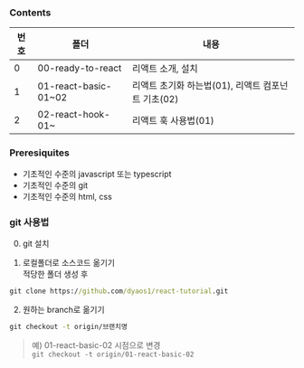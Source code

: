 ### Contents

| 번호 | 폴더 | 내용 |
|---|---|---|
| 0 | 00-ready-to-react | 리액트 소개, 설치 |
| 1 | 01-react-basic-01~02 | 리액트 초기화 하는법(01), 리액트 컴포넌트 기초(02) |
| 2 | 02-react-hook-01~ | 리액트 훅 사용법(01) |

### Preresiquites
- 기초적인 수준의 javascript 또는 typescript
- 기초적인 수준의 git
- 기초적인 수준의 html, css

### git 사용법

0. git 설치

1. 로컬폴더로 소스코드 옮기기   
적당한 폴더 생성 후
 ```cmd
 git clone https://github.com/dyaos1/react-tutorial.git
 ```

2. 원하는 branch로 옮기기   
```cmd
git checkout -t origin/브랜치명
```

> 예) 01-react-basic-02 시점으로 변경   
> ```git checkout -t origin/01-react-basic-02```
